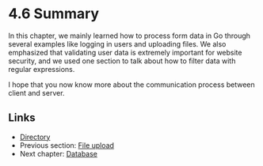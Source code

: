 # 4.6 Summary

In this chapter, we mainly learned how to process form data in Go through several examples like logging in users and uploading files. We also emphasized that validating user data is extremely important for website security, and we used one section to talk about how to filter data with regular expressions.

I hope that you now know more about the communication process between client and server.

## Links

* [Directory](preface.md)
* Previous section: [File upload](04.5.md)
* Next chapter: [Database](05.0.md)

